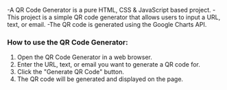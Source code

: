 -A QR Code Generator is a pure HTML, CSS & JavaScript based project.
-This project is a simple QR code generator that allows users to input a URL, text, or email.
-The QR code is generated using the Google Charts API.
### How to use the QR Code Generator:
1. Open the QR Code Generator in a web browser.
2. Enter the URL, text, or email you want to generate a QR code for.
3. Click the "Generate QR Code" button.
4. The QR code will be generated and displayed on the page.

